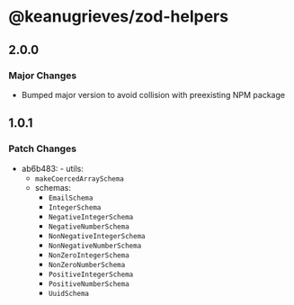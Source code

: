 # @keanugrieves/zod-helpers

## 2.0.0

### Major Changes

- Bumped major version to avoid collision with preexisting NPM package

## 1.0.1

### Patch Changes

- ab6b483: - utils:
  - `makeCoercedArraySchema`
  - schemas:
    - `EmailSchema`
    - `IntegerSchema`
    - `NegativeIntegerSchema`
    - `NegativeNumberSchema`
    - `NonNegativeIntegerSchema`
    - `NonNegativeNumberSchema`
    - `NonZeroIntegerSchema`
    - `NonZeroNumberSchema`
    - `PositiveIntegerSchema`
    - `PositiveNumberSchema`
    - `UuidSchema`
